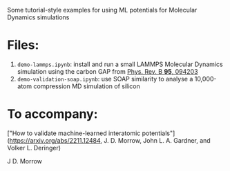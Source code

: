 Some tutorial-style examples for using ML potentials for Molecular Dynamics simulations

# Files:
1. `demo-lammps.ipynb`: install and run a small LAMMPS Molecular Dynamics simulation using the carbon GAP from [Phys. Rev. B __95__, 094203](https://doi.org/10.1103/PhysRevB.95.094203)
2. `demo-validation-soap.ipynb`: use SOAP similarity to analyse a 10,000-atom compression MD simulation of silicon

# To accompany:
["How to validate machine-learned interatomic potentials"](https://arxiv.org/abs/2211.12484, J. D. Morrow, John L. A. Gardner, and Volker L. Deringer)

J D. Morrow
